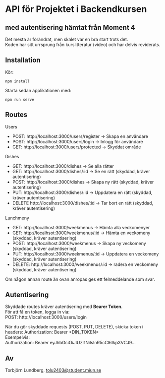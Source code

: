 # API för Projektet i Backendkursen
## med autentisering hämtat från Moment 4   
Det mesta är förändrat, men skalet var en bra start trots det.  
Koden har sitt urrsprung från kurslitteratur (video) och har delvis reviderats.  

## Installation  
Kör:     
```
npm install  
```
Starta sedan applikationen med:   
```
npm run serve
```
## Routes  
Users     
* POST:     http://localhost:3000/users/register    -> Skapa en användare  
* POST:     http://localhost:3000/users/login 		-> Inlogg för användare  
* GET:      http://localhost:3000/users/protected   -> Skyddat område      

Dishes  
* GET:      http://localhost:3000/dishes            -> Se alla rätter
* GET:      http://localhost:3000/dishes/:id        -> Se en rätt               (skyddad, kräver autentisering)
* POST:     http://localhost:3000/dishes            -> Skapa ny rätt            (skyddad, kräver autentisering)
* PUT:      http://localhost:3000/dishes/:id        -> Uppdatera en rätt        (skyddad, kräver autentisering)  
* DELETE    http://localhost:3000/dishes/:id        -> Tar bort en rätt         (skyddad, kräver autentisering)

Lunchmeny  
* GET:      http://localhost:3000/weekmenus         -> Hämta alla veckomenyer   
* GET:      http://localhsot:3000/weekmenus/:id     -> Hämta en veckomeny       (skyddad, kräver autentisering)
* POST:     http://localhost:3000/weekmenus         -> Skapa ny veckomeny       (skyddad, kräver autentisering)
* PUT:      http://localhost:3000/weekmenus/:id     -> Uppdatera en veckomeny   (skyddad, kräver autentisering)
* DELETE:   http://localhost:3000/weekmenus/:id     -> radera en veckomeny      (skyddad, kräver autentisering)

Om någon annan route än ovan anropas ges ett felmeddelande som svar.  

## Autentisering
Skyddade routes kräver autentisering med **Bearer Token**.  
För att få en token, logga in via:  
POST: http://localhost:3000/users/login

När du gör skyddade requests (POST, PUT, DELETE), skicka token i headers:
Authorization: Bearer <DIN_TOKEN>  
Exempelvis:   
Authorization: Bearer eyJhbGciOiJIUzI1NiIsInR5cCI6IkpXVCJ9...

## Av  
Torbjörn Lundberg, tolu2403@student.miun.se   

